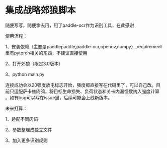 # 集成战略郊狼脚本
随便写写，随便拿去用，用了paddle-ocr作为识别工具，在此感谢

使用流程：

1、安装依赖（主要是paddlepaddle,paddle-ocr,opencv,numpy）,requirement里有pytorch相关的东西，不建议直接使用

2、打开郊狼（限定3.0版本）

3、python main.py

连接成功会以20强度放电标志开始，强度都直接写在代码里了，可以自己改。目前只适配萨卡兹肉鸽，将目标生命损失、负荷状态和关卡内漏怪数纳入强度计算
。如有bug可以写在issue里，后续可能会上线新版本。


未来打算：

1、适配不同肉鸽

2、参数整理成独立文件

3、加入更多识别规则

